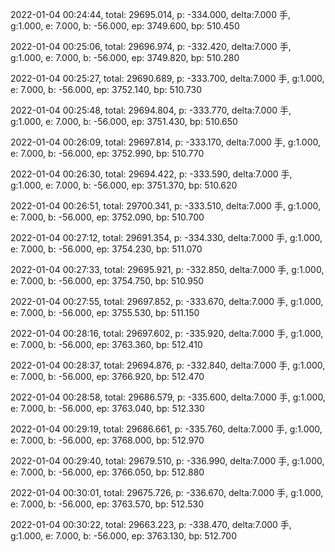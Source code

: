 2022-01-04 00:24:44, total: 29695.014, p: -334.000, delta:7.000 手, g:1.000, e: 7.000, b: -56.000, ep: 3749.600, bp: 510.450

2022-01-04 00:25:06, total: 29696.974, p: -332.420, delta:7.000 手, g:1.000, e: 7.000, b: -56.000, ep: 3749.820, bp: 510.280

2022-01-04 00:25:27, total: 29690.689, p: -333.700, delta:7.000 手, g:1.000, e: 7.000, b: -56.000, ep: 3752.140, bp: 510.730

2022-01-04 00:25:48, total: 29694.804, p: -333.770, delta:7.000 手, g:1.000, e: 7.000, b: -56.000, ep: 3751.430, bp: 510.650

2022-01-04 00:26:09, total: 29697.814, p: -333.170, delta:7.000 手, g:1.000, e: 7.000, b: -56.000, ep: 3752.990, bp: 510.770

2022-01-04 00:26:30, total: 29694.422, p: -333.590, delta:7.000 手, g:1.000, e: 7.000, b: -56.000, ep: 3751.370, bp: 510.620

2022-01-04 00:26:51, total: 29700.341, p: -333.510, delta:7.000 手, g:1.000, e: 7.000, b: -56.000, ep: 3752.090, bp: 510.700

2022-01-04 00:27:12, total: 29691.354, p: -334.330, delta:7.000 手, g:1.000, e: 7.000, b: -56.000, ep: 3754.230, bp: 511.070

2022-01-04 00:27:33, total: 29695.921, p: -332.850, delta:7.000 手, g:1.000, e: 7.000, b: -56.000, ep: 3754.750, bp: 510.950

2022-01-04 00:27:55, total: 29697.852, p: -333.670, delta:7.000 手, g:1.000, e: 7.000, b: -56.000, ep: 3755.530, bp: 511.150

2022-01-04 00:28:16, total: 29697.602, p: -335.920, delta:7.000 手, g:1.000, e: 7.000, b: -56.000, ep: 3763.360, bp: 512.410

2022-01-04 00:28:37, total: 29694.876, p: -332.840, delta:7.000 手, g:1.000, e: 7.000, b: -56.000, ep: 3766.920, bp: 512.470

2022-01-04 00:28:58, total: 29686.579, p: -335.600, delta:7.000 手, g:1.000, e: 7.000, b: -56.000, ep: 3763.040, bp: 512.330

2022-01-04 00:29:19, total: 29686.661, p: -335.760, delta:7.000 手, g:1.000, e: 7.000, b: -56.000, ep: 3768.000, bp: 512.970

2022-01-04 00:29:40, total: 29679.510, p: -336.990, delta:7.000 手, g:1.000, e: 7.000, b: -56.000, ep: 3766.050, bp: 512.880

2022-01-04 00:30:01, total: 29675.726, p: -336.670, delta:7.000 手, g:1.000, e: 7.000, b: -56.000, ep: 3763.570, bp: 512.530

2022-01-04 00:30:22, total: 29663.223, p: -338.470, delta:7.000 手, g:1.000, e: 7.000, b: -56.000, ep: 3763.130, bp: 512.700